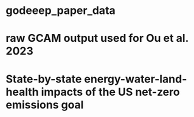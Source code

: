 # godeeep_paper_data
# raw GCAM output used for Ou et al. 2023
# State-by-state energy-water-land-health impacts of the US net-zero emissions goal
